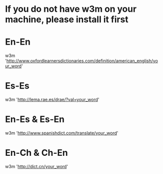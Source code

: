 # If you do not have w3m on your machine, please install it first

# En-En
w3m 'http://www.oxfordlearnersdictionaries.com/definition/american_english/your_word'

# Es-Es
w3m 'http://lema.rae.es/drae/?val=your_word'

# En-Es & Es-En
w3m 'http://www.spanishdict.com/translate/your_word'

# En-Ch & Ch-En
w3m 'http://dict.cn/your_word'
